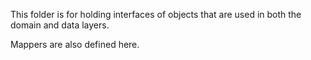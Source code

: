 This folder is for holding interfaces of objects that are used in both the domain and data layers.

Mappers are also defined here.
